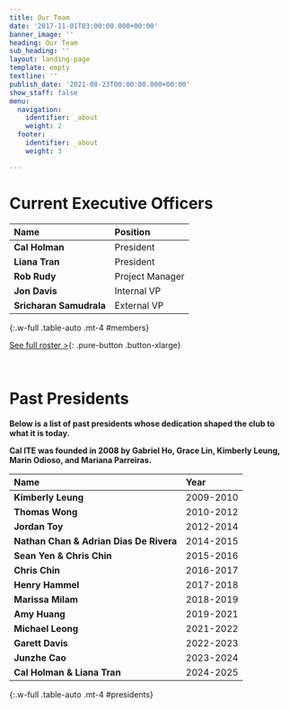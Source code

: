 ```yaml
---
title: Our Team
date: '2017-11-01T03:00:00.000+00:00'
banner_image: ''
heading: Our Team
sub_heading: ''
layout: landing-page
template: empty
textline: ''
publish_date: '2021-08-23T00:00:00.000+00:00'
show_staff: false
menu:
  navigation:
    identifier: _about
    weight: 2
  footer:
    identifier: _about
    weight: 3

---
```

# Current Executive Officers

|Name|Position|
|:---|:---|
|**Cal Holman**|President|
|**Liana Tran**|President|
|**Rob Rudy**|Project Manager|
|**Jon Davis**|Internal VP|
|**Sricharan Samudrala**|External VP|

{:.w-full .table-auto .mt-4 #members}

[See full roster >](https://callink.berkeley.edu/organization/ite){: .pure-button .button-xlarge}

<br>

# Past Presidents

**Below is a list of past presidents whose dedication shaped the club to what it is today.**

**Cal ITE was founded in 2008 by Gabriel Ho, Grace Lin, Kimberly Leung, Marin Odioso, and Mariana Parreiras.**


|Name|Year|
|:---|:---|
|**Kimberly Leung**|2009-2010|
|**Thomas Wong**|2010-2012|
|**Jordan Toy**|2012-2014|
|**Nathan Chan & Adrian Dias De Rivera**|2014-2015|
|**Sean Yen & Chris Chin**|2015-2016|
|**Chris Chin**|2016-2017|
|**Henry Hammel**|2017-2018|
|**Marissa Milam**|2018-2019|
|**Amy Huang**|2019-2021|
|**Michael Leong**|2021-2022|
|**Garett Davis**|2022-2023|
|**Junzhe Cao**|2023-2024|
|**Cal Holman & Liana Tran**|2024-2025|
{:.w-full .table-auto .mt-4 #presidents}


<link href="https://cdn.jsdelivr.net/npm/simple-datatables@latest/dist/style.css" rel="stylesheet" type="text/css">
<script src="https://cdn.jsdelivr.net/npm/simple-datatables@latest" type="text/javascript"></script>
<script>
let datamembers = new simpleDatatables.DataTable("#members", {
	searchable: false,
  fixedHeight: true,
  perPage: 100,
  perPageSelect: false,
  labels: {
    info: "",
  }
})
</script>
<script>
let datapresidents = new simpleDatatables.DataTable("#presidents", {
	searchable: false,
  fixedHeight: true,
  perPage: 100,
  perPageSelect: false,
  labels: {
    info: "",
  }
})
</script>

